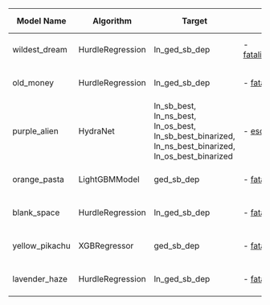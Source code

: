 | Model Name | Algorithm | Target | Input Features | Non-default Hyperparameters | Forecasting Type | Implementation Status | Implementation Date | Author |
| ---------- | --------- | ------ | -------------- | --------------------------- | ---------------- | --------------------- | ------------------- | ------ |
| wildest_dream | HurdleRegression | ln_ged_sb_dep | - [fatalities003_pgm_conflict_sptime_dist](https://github.com/prio-data/views_pipeline/blob/main/common_querysets/queryset_wildest_dream.py) | - [hyperparameters wildest_dream](https://github.com/prio-data/views_pipeline/blob/main/models/wildest_dream/configs/config_hyperparameters.py) | None | shadow | NA | Xiaolong |
| old_money | HurdleRegression | ln_ged_sb_dep | - [fatalities003_pgm_escwa_drought](https://github.com/prio-data/views_pipeline/blob/main/common_querysets/queryset_old_money.py) | - [hyperparameters old_money](https://github.com/prio-data/views_pipeline/blob/main/models/old_money/configs/config_hyperparameters.py) | None | shadow | NA | Xiaolong |
| purple_alien | HydraNet | ln_sb_best, ln_ns_best, ln_os_best, ln_sb_best_binarized, ln_ns_best_binarized, ln_os_best_binarized | - [escwa001_cflong](https://github.com/prio-data/views_pipeline/blob/main/common_querysets/queryset_purple_alien.py) | - [hyperparameters purple_alien](https://github.com/prio-data/views_pipeline/blob/main/models/purple_alien/configs/config_hyperparameters.py) | None | shadow | NA | Simon |
| orange_pasta | LightGBMModel | ged_sb_dep | - [fatalities003_pgm_baseline](https://github.com/prio-data/views_pipeline/blob/main/common_querysets/queryset_orange_pasta.py) | - [hyperparameters orange_pasta](https://github.com/prio-data/views_pipeline/blob/main/models/orange_pasta/configs/config_hyperparameters.py) | None | shadow | NA | Xiaolong |
| blank_space | HurdleRegression | ln_ged_sb_dep | - [fatalities003_pgm_natsoc](https://github.com/prio-data/views_pipeline/blob/main/common_querysets/queryset_blank_space.py) | - [hyperparameters blank_space](https://github.com/prio-data/views_pipeline/blob/main/models/blank_space/configs/config_hyperparameters.py) | None | shadow | NA | Xiaolong |
| yellow_pikachu | XGBRegressor | ged_sb_dep | - [fatalities003_pgm_conflict_treelag](https://github.com/prio-data/views_pipeline/blob/main/common_querysets/queryset_yellow_pikachu.py) | - [hyperparameters yellow_pikachu](https://github.com/prio-data/views_pipeline/blob/main/models/yellow_pikachu/configs/config_hyperparameters.py) | None | shadow | NA | Xiaolong |
| lavender_haze | HurdleRegression | ln_ged_sb_dep | - [fatalities003_pgm_broad](https://github.com/prio-data/views_pipeline/blob/main/common_querysets/queryset_lavender_haze.py) | - [hyperparameters lavender_haze](https://github.com/prio-data/views_pipeline/blob/main/models/lavender_haze/configs/config_hyperparameters.py) | None | shadow | NA | Xiaolong |
